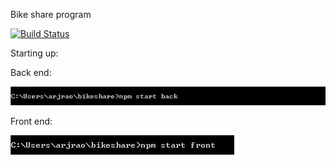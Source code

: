 Bike share program

[![Build Status](https://travis-ci.org/arjunrao87/bikeshare.svg?branch=master)](https://travis-ci.org/arjunrao87/bikeshare)

Starting up:

Back end:

![alt text](https://github.com/arjunrao87/bikeshare/blob/master/resources/backend.JPG "Windows")

Front end:

![alt text](https://github.com/arjunrao87/bikeshare/blob/master/resources/frontend.JPG "Windows")
